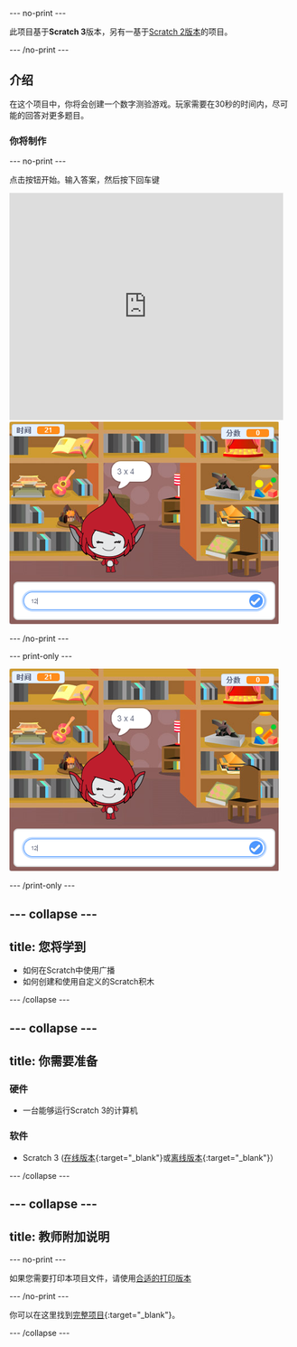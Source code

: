 --- no-print ---

此项目基于**Scratch 3**版本，另有一基于[Scratch 2版本](https://projects.raspberrypi.org/zh-CN/projects/brain-game-scratch2)的项目。

--- /no-print ---

## 介绍

在这个项目中，你将会创建一个数字测验游戏。玩家需要在30秒的时间内，尽可能的回答对更多题目。

### 你将制作

--- no-print ---

点击按钮开始。输入答案，然后按下<kbd>回车</kbd>键

<div class="scratch-preview">
  <iframe allowtransparency="true" width="485" height="402" src="https://scratch.mit.edu/projects/embed/411973908/?autostart=false" frameborder="0" scrolling="no"></iframe>
  <img src="images/brain-final.png">
</div>

--- /no-print ---

--- print-only ---

![脑力游戏](images/brain-final.png)

--- /print-only ---

--- collapse ---
---
title: 您将学到
---

+ 如何在Scratch中使用广播
+ 如何创建和使用自定义的Scratch积木

--- /collapse ---

--- collapse ---
---
title: 你需要准备
---

### 硬件

+ 一台能够运行Scratch 3的计算机

### 软件

+ Scratch 3 ([在线版本](https://rpf.io/scratchon){:target="_blank"}或[离线版本](https://rpf.io/scratchoff){:target="_blank"}）

--- /collapse ---

--- collapse ---
---
title: 教师附加说明
---

--- no-print ---

如果您需要打印本项目文件，请使用[合适的打印版本](https://projects.raspberrypi.org/zh-CN/projects/brain-game/print)

--- /no-print ---

你可以在这里找到[完整项目](https://rpf.io/p/zh-CN/brain-game-get){:target="_blank"}。

--- /collapse ---
